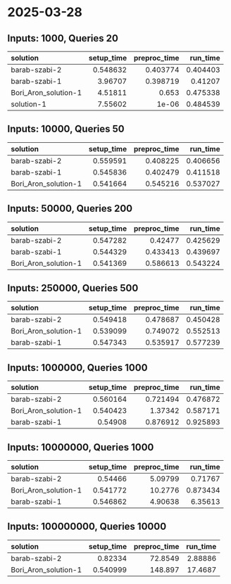 # 2025-03-28

## Inputs: 1000, Queries 20

| solution             |   setup_time |   preproc_time |   run_time |
|:---------------------|-------------:|---------------:|-----------:|
| barab-szabi-2        |     0.548632 |       0.403774 |   0.404403 |
| barab-szabi-1        |     3.96707  |       0.398719 |   0.41207  |
| Bori_Aron_solution-1 |     4.51811  |       0.653    |   0.475338 |
| solution-1           |     7.55602  |       1e-06    |   0.484539 |

## Inputs: 10000, Queries 50

| solution             |   setup_time |   preproc_time |   run_time |
|:---------------------|-------------:|---------------:|-----------:|
| barab-szabi-2        |     0.559591 |       0.408225 |   0.406656 |
| barab-szabi-1        |     0.545836 |       0.402479 |   0.411518 |
| Bori_Aron_solution-1 |     0.541664 |       0.545216 |   0.537027 |

## Inputs: 50000, Queries 200

| solution             |   setup_time |   preproc_time |   run_time |
|:---------------------|-------------:|---------------:|-----------:|
| barab-szabi-2        |     0.547282 |       0.42477  |   0.425629 |
| barab-szabi-1        |     0.544329 |       0.433413 |   0.439697 |
| Bori_Aron_solution-1 |     0.541369 |       0.586613 |   0.543224 |

## Inputs: 250000, Queries 500

| solution             |   setup_time |   preproc_time |   run_time |
|:---------------------|-------------:|---------------:|-----------:|
| barab-szabi-2        |     0.549418 |       0.478687 |   0.450428 |
| Bori_Aron_solution-1 |     0.539099 |       0.749072 |   0.552513 |
| barab-szabi-1        |     0.547343 |       0.535917 |   0.577239 |

## Inputs: 1000000, Queries 1000

| solution             |   setup_time |   preproc_time |   run_time |
|:---------------------|-------------:|---------------:|-----------:|
| barab-szabi-2        |     0.560164 |       0.721494 |   0.476872 |
| Bori_Aron_solution-1 |     0.540423 |       1.37342  |   0.587171 |
| barab-szabi-1        |     0.54908  |       0.876912 |   0.925893 |

## Inputs: 10000000, Queries 1000

| solution             |   setup_time |   preproc_time |   run_time |
|:---------------------|-------------:|---------------:|-----------:|
| barab-szabi-2        |     0.54466  |        5.09799 |   0.71767  |
| Bori_Aron_solution-1 |     0.541772 |       10.2776  |   0.873434 |
| barab-szabi-1        |     0.546862 |        4.90638 |   6.35613  |

## Inputs: 100000000, Queries 10000

| solution             |   setup_time |   preproc_time |   run_time |
|:---------------------|-------------:|---------------:|-----------:|
| barab-szabi-2        |     0.82334  |        72.8549 |    2.88886 |
| Bori_Aron_solution-1 |     0.540999 |       148.897  |   17.4687  |